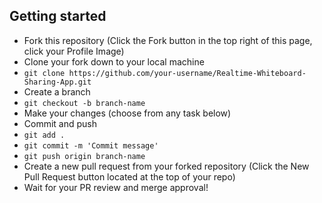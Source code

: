 ## Getting started

- Fork this repository (Click the Fork button in the top right of this page, click your Profile Image)
- Clone your fork down to your local machine
- `git clone https://github.com/your-username/Realtime-Whiteboard-Sharing-App.git`
- Create a branch
- `git checkout -b branch-name`
- Make your changes (choose from any task below)
- Commit and push
- `git add .`
- `git commit -m 'Commit message'`
- `git push origin branch-name`
- Create a new pull request from your forked repository (Click the New Pull Request button located at the top of your repo)
- Wait for your PR review and merge approval!
